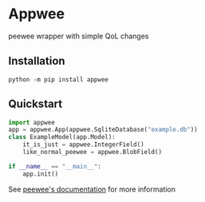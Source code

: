 # Appwee
peewee wrapper with simple QoL changes
## Installation
```
python -m pip install appwee
```
## Quickstart
```python
import appwee
app = appwee.App(appwee.SqliteDatabase("example.db"))
class ExampleModel(app.Model):
    it_is_just = appwee.IntegerField()
    like_normal_peewee = appwee.BlobField()

if __name__ == "__main__":
    app.init()
```
See [peewee's documentation](https://docs.peewee-orm.com) for more information